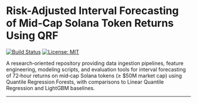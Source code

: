 # Risk-Adjusted Interval Forecasting of Mid‑Cap Solana Token Returns Using QRF

[![Build Status](https://img.shields.io/github/actions/workflow/status/KetchupJL/solana-qrf/ci.yml)](https://github.com/KetchupJL/solana-qrf/actions)
[![License: MIT](https://img.shields.io/badge/License-MIT-blue.svg)](./LICENSE)

A research‑oriented repository providing data ingestion pipelines, feature engineering, modeling scripts, and evaluation tools for interval forecasting of 72‑hour returns on mid‑cap Solana tokens (≥ $50M market cap) using Quantile Regression Forests, with comparisons to Linear Quantile Regression and LightGBM baselines.

---
